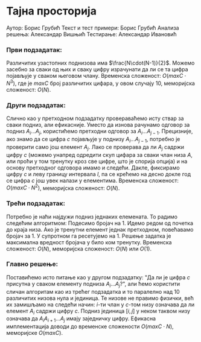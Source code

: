 ﻿# Тајна просторија

﻿Аутор: Борис Грубић
Текст и тест примери: Борис Грубић
Анализа решења: Александар Вишњић
Тестирање: Александар Ивановић

### Први подзадатак:
Различитих узастопних поднизова има $\frac{N\cdot(N-1)}{2}$. Можемо засебно за сваки од њих и сваку цифру израчунати да ли се та цифра појављује у сваком његовом члану. Временска сложеност: $O(maxC\cdot N^3)$, где је $maxC$ број различитих цифара, у овом случају $10$, меморијска сложеност: $O(N)$.

### Други подзадатак:
Слично као у претходном подзадатку провераваћемо исту ствар за сваки подниз, али ефикасније. Уместо да изнова рачунамо одговор за подниз $A_i...A_j$, користићемо претходни одговор за $A_i...A_{j-1}$. Прецизније, ако знамо да се цифра $c$ појављује у поднизу $А_i...A_{j-1}$, потребно је проверити само још елемент $А_j$. Лако се проверава да ли $A_j$ садржи цифру $c$ (можемо унапред одредити скуп цифара за сваки члан низа $A$, или проћи у том тренутку кроз све цифре, што је спорија опција) и на основу претходног одговора имамо и следећи. Дакле, фиксирамо цифру $c$ и леву границу интервала $l$, па се крећемо на десно докле год се цифра $c$ још увек налази у елементима. Временска сложеност: $O(maxC\cdot N^2)$, меморијска сложеност: $O(N)$.

### Трећи подзадатак:
Потребно је наћи најдужи подниз једнаких елемената. То радимо следећим алгоритмом: 
Подесимо бројач на $1$. Идемо редом од почетка до краја низа. Ако је тренутни елемент једнак претходном, повећавамо бројач за $1$. У супротном га ресетујемо на $1$. Решење задатка је максимална вредност бројача у било ком тренутку.  Временска сложеност: $O(N)$, меморијска сложеност: $O(N)$ или $O(1)$.

### Главно решење:

Поставићемо исто питање као у другом подзадатку: "Да ли је цифра $c$ присутна у сваком елементу подниза $A_i...A_j$?", али ћемо користити сличан алгоритам као из трећег подзадатка и то паралелно над $10$ различитих низова нула и јединица. Те низове не правимо физички, већ их замишљамо на следећи начин: $i$-ти члан у $c$-том низу означава да ли елемент $A_i$ садржи цифру $c$. Подниз јединица $[i,j]$ у неком таквом низу означава да $A_iA_{i+1}...A_j$ имају заједничку цифру.  Ефикасна имплементација доводи до времeнcке сложености $O(maxC\cdot N)$, меморијске $O(maxC)$.
